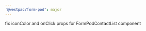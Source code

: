 ```yaml
---
'@westpac/form-pod': major
---
```


fix iconColor and onClick props for FormPodContactList component
